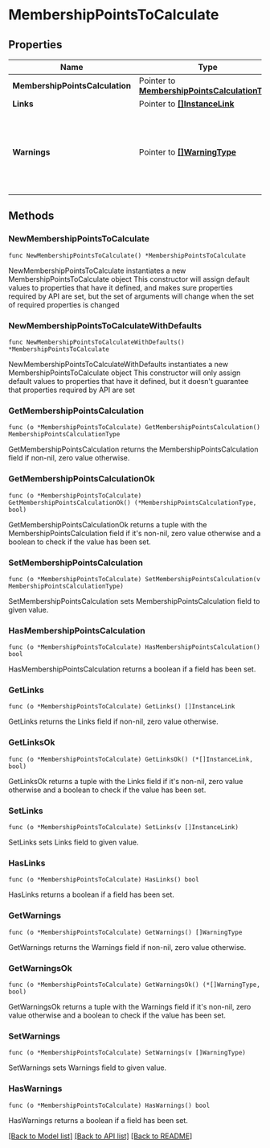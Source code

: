 # MembershipPointsToCalculate

## Properties

Name | Type | Description | Notes
------------ | ------------- | ------------- | -------------
**MembershipPointsCalculation** | Pointer to [**MembershipPointsCalculationType**](MembershipPointsCalculationType.md) |  | [optional] 
**Links** | Pointer to [**[]InstanceLink**](InstanceLink.md) |  | [optional] 
**Warnings** | Pointer to [**[]WarningType**](WarningType.md) | Used in conjunction with the Success element to define a business error. | [optional] 

## Methods

### NewMembershipPointsToCalculate

`func NewMembershipPointsToCalculate() *MembershipPointsToCalculate`

NewMembershipPointsToCalculate instantiates a new MembershipPointsToCalculate object
This constructor will assign default values to properties that have it defined,
and makes sure properties required by API are set, but the set of arguments
will change when the set of required properties is changed

### NewMembershipPointsToCalculateWithDefaults

`func NewMembershipPointsToCalculateWithDefaults() *MembershipPointsToCalculate`

NewMembershipPointsToCalculateWithDefaults instantiates a new MembershipPointsToCalculate object
This constructor will only assign default values to properties that have it defined,
but it doesn't guarantee that properties required by API are set

### GetMembershipPointsCalculation

`func (o *MembershipPointsToCalculate) GetMembershipPointsCalculation() MembershipPointsCalculationType`

GetMembershipPointsCalculation returns the MembershipPointsCalculation field if non-nil, zero value otherwise.

### GetMembershipPointsCalculationOk

`func (o *MembershipPointsToCalculate) GetMembershipPointsCalculationOk() (*MembershipPointsCalculationType, bool)`

GetMembershipPointsCalculationOk returns a tuple with the MembershipPointsCalculation field if it's non-nil, zero value otherwise
and a boolean to check if the value has been set.

### SetMembershipPointsCalculation

`func (o *MembershipPointsToCalculate) SetMembershipPointsCalculation(v MembershipPointsCalculationType)`

SetMembershipPointsCalculation sets MembershipPointsCalculation field to given value.

### HasMembershipPointsCalculation

`func (o *MembershipPointsToCalculate) HasMembershipPointsCalculation() bool`

HasMembershipPointsCalculation returns a boolean if a field has been set.

### GetLinks

`func (o *MembershipPointsToCalculate) GetLinks() []InstanceLink`

GetLinks returns the Links field if non-nil, zero value otherwise.

### GetLinksOk

`func (o *MembershipPointsToCalculate) GetLinksOk() (*[]InstanceLink, bool)`

GetLinksOk returns a tuple with the Links field if it's non-nil, zero value otherwise
and a boolean to check if the value has been set.

### SetLinks

`func (o *MembershipPointsToCalculate) SetLinks(v []InstanceLink)`

SetLinks sets Links field to given value.

### HasLinks

`func (o *MembershipPointsToCalculate) HasLinks() bool`

HasLinks returns a boolean if a field has been set.

### GetWarnings

`func (o *MembershipPointsToCalculate) GetWarnings() []WarningType`

GetWarnings returns the Warnings field if non-nil, zero value otherwise.

### GetWarningsOk

`func (o *MembershipPointsToCalculate) GetWarningsOk() (*[]WarningType, bool)`

GetWarningsOk returns a tuple with the Warnings field if it's non-nil, zero value otherwise
and a boolean to check if the value has been set.

### SetWarnings

`func (o *MembershipPointsToCalculate) SetWarnings(v []WarningType)`

SetWarnings sets Warnings field to given value.

### HasWarnings

`func (o *MembershipPointsToCalculate) HasWarnings() bool`

HasWarnings returns a boolean if a field has been set.


[[Back to Model list]](../README.md#documentation-for-models) [[Back to API list]](../README.md#documentation-for-api-endpoints) [[Back to README]](../README.md)


